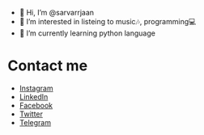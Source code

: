 - 👋 Hi, I’m @sarvarrjaan
- 👀 I’m interested in listeing to music🎶,  programming💻
- 🌱 I’m currently learning python language
# Contact me
   - <a href='https://instagram.com/sarvarrjaan'>Instagram</a>
   - <a href='https://linkedin.com/in/sarvarrjaan'>LinkedIn</a>
   - <a href='https://facebook.com/sarvarrjaan'>Facebook</a>
   - <a href="https://twitter.com/sarvarrjaan">Twitter</a>
   - <a href="https://t.me/sarvarrjaan">Telegram</a>

<!---
sarvarrjaan/sarvarrjaan is a ✨ special ✨ repository because its `README.md` (this file) appears on your GitHub profile.
You can click the Preview link to take a look at your changes.
--->
